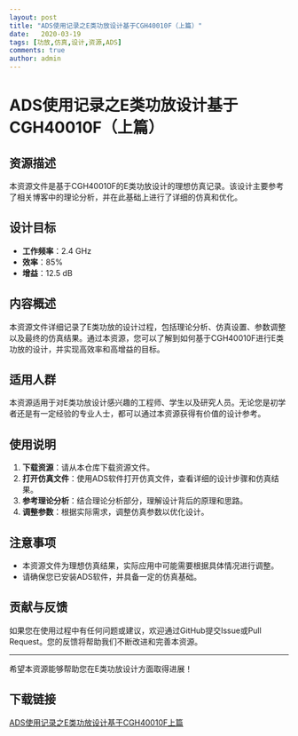 ```yaml
---
layout: post
title: "ADS使用记录之E类功放设计基于CGH40010F（上篇）"
date:   2020-03-19
tags: [功放,仿真,设计,资源,ADS]
comments: true
author: admin
---
```

# ADS使用记录之E类功放设计基于CGH40010F（上篇）

## 资源描述

本资源文件是基于CGH40010F的E类功放设计的理想仿真记录。该设计主要参考了相关博客中的理论分析，并在此基础上进行了详细的仿真和优化。

## 设计目标

- **工作频率**：2.4 GHz
- **效率**：85%
- **增益**：12.5 dB

## 内容概述

本资源文件详细记录了E类功放的设计过程，包括理论分析、仿真设置、参数调整以及最终的仿真结果。通过本资源，您可以了解到如何基于CGH40010F进行E类功放的设计，并实现高效率和高增益的目标。

## 适用人群

本资源适用于对E类功放设计感兴趣的工程师、学生以及研究人员。无论您是初学者还是有一定经验的专业人士，都可以通过本资源获得有价值的设计参考。

## 使用说明

1. **下载资源**：请从本仓库下载资源文件。
2. **打开仿真文件**：使用ADS软件打开仿真文件，查看详细的设计步骤和仿真结果。
3. **参考理论分析**：结合理论分析部分，理解设计背后的原理和思路。
4. **调整参数**：根据实际需求，调整仿真参数以优化设计。

## 注意事项

- 本资源文件为理想仿真结果，实际应用中可能需要根据具体情况进行调整。
- 请确保您已安装ADS软件，并具备一定的仿真基础。

## 贡献与反馈

如果您在使用过程中有任何问题或建议，欢迎通过GitHub提交Issue或Pull Request。您的反馈将帮助我们不断改进和完善本资源。

---

希望本资源能够帮助您在E类功放设计方面取得进展！

## 下载链接

[ADS使用记录之E类功放设计基于CGH40010F上篇](https://pan.quark.cn/s/ddf50ba31832)